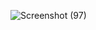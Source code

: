 ![Screenshot (97)](https://github.com/user-attachments/assets/f1de44d9-7871-4880-805b-1fb75d9c1f4c)
